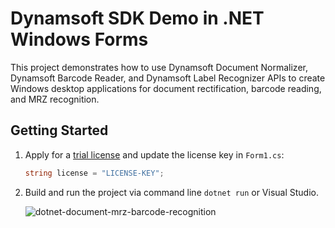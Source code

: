 # Dynamsoft SDK Demo in .NET Windows Forms 
This project demonstrates how to use Dynamsoft Document Normalizer, Dynamsoft Barcode Reader, and Dynamsoft Label Recognizer APIs to create Windows desktop applications for document rectification, barcode reading, and MRZ recognition.

## Getting Started
1. Apply for a [trial license](https://www.dynamsoft.com/customer/license/trialLicense) and update the license key in `Form1.cs`:

    ```cs
    string license = "LICENSE-KEY";
    ```

2. Build and run the project via command line `dotnet run` or Visual Studio.
     
   ![dotnet-document-mrz-barcode-recognition](https://github.com/yushulx/dotnet-winform-document-barcode-mrz/assets/2202306/9f393959-95fd-41a7-b8f3-6e365e987613)
